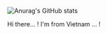 ![Anurag's GitHub stats](https://github-readme-stats.vercel.app/api?username=anuraghazra&count_private=true&show_icons=true&theme=radical)

Hi there... !
I'm from Vietnam ... !
